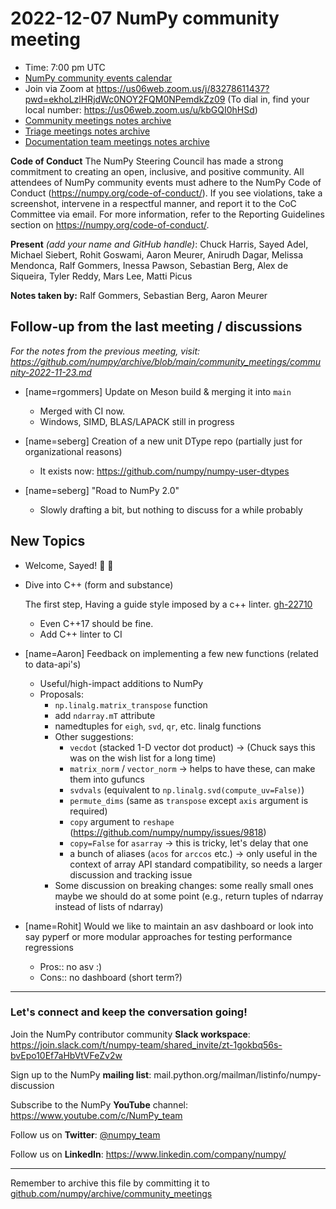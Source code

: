 # 2022-12-07 NumPy community meeting


- Time: 7:00 pm UTC
- [NumPy community events calendar](https://scientific-python.org/calendars/)
- Join via Zoom at https://us06web.zoom.us/j/83278611437?pwd=ekhoLzlHRjdWc0NOY2FQM0NPemdkZz09 (To dial in, find your local number: https://us06web.zoom.us/u/kbGQI0hHSd)
- [Community meetings notes archive](https://github.com/numpy/archive/tree/main/community_meetings)
- [Triage meetings notes archive](https://github.com/numpy/archive/tree/master/triage_meetings)
- [Documentation team meetings notes archive](https://github.com/numpy/archive/tree/main/docs_team_meetings)

**Code of Conduct**
The NumPy Steering Council has made a strong commitment to creating an open, inclusive, and positive community. 
All attendees of NumPy community events must adhere to the NumPy Code of Conduct (https://numpy.org/code-of-conduct/). 
If you see violations, take a screenshot, intervene in a respectful manner, and report it to the CoC Committee via email. For more information, refer to the Reporting Guidelines section on https://numpy.org/code-of-conduct/.


**Present** *(add your name and GitHub handle)*: Chuck Harris, Sayed Adel, Michael Siebert, Rohit Goswami, Aaron Meurer, Anirudh Dagar, Melissa Mendonca, Ralf Gommers, Inessa Pawson, Sebastian Berg, Alex de Siqueira, Tyler Reddy, Mars Lee, Matti Picus

**Notes taken by:** Ralf Gommers, Sebastian Berg, Aaron Meurer 

## Follow-up from the last meeting / discussions

_For the notes from the previous meeting, visit: https://github.com/numpy/archive/blob/main/community_meetings/community-2022-11-23.md_

- [name=rgommers] Update on Meson build & merging it into `main`
  - Merged with CI now.
  - Windows, SIMD, BLAS/LAPACK still in progress

- [name=seberg] Creation of a new unit DType repo (partially just for organizational reasons)
  - It exists now: https://github.com/numpy/numpy-user-dtypes

- [name=seberg] "Road to NumPy 2.0" 
  - Slowly drafting a bit, but nothing to discuss for a while probably


## New Topics

- Welcome, Sayed! :tada: :clinking_glasses: 

- Dive into C++ (form and substance)

  The first step, Having a guide style imposed by a c++ linter. [gh-22710](https://github.com/numpy/numpy/issues/22710)
  - Even C++17 should be fine.
  - Add C++ linter to CI


- [name=Aaron] Feedback on implementing a few new functions (related to data-api's)
  - Useful/high-impact additions to NumPy
  - Proposals:
    - `np.linalg.matrix_transpose` function
    - add `ndarray.mT` attribute
    - namedtuples for `eigh`, `svd`, `qr`, etc. linalg functions
    - Other suggestions:
        - `vecdot` (stacked 1-D vector dot product) -> (Chuck says this was on the wish list for a long time)
        - `matrix_norm` / `vector_norm` -> helps to have these, can make them into gufuncs
        - `svdvals` (equivalent to `np.linalg.svd(compute_uv=False)`)
        - `permute_dims` (same as `transpose` except `axis` argument is required)
        - `copy` argument to `reshape` (https://github.com/numpy/numpy/issues/9818)
        - `copy=False` for `asarray` -> this is tricky, let's delay that one
        - a bunch of aliases (`acos` for `arccos` etc.) -> only useful in the context of array API standard compatibility, so needs a larger discussion and tracking issue
    - Some discussion on breaking changes: some really small ones maybe we should do at some point (e.g., return tuples of ndarray instead of lists of ndarray)

- [name=Rohit] Would we like to maintain an asv dashboard or look into say pyperf or more modular approaches for testing performance regressions
  - Pros:: no asv :)
  - Cons:: no dashboard (short term?) 




---

### Let's connect and keep the conversation going!
Join the NumPy contributor community **Slack workspace**: https://join.slack.com/t/numpy-team/shared_invite/zt-1gokbq56s-bvEpo10Ef7aHbVtVFeZv2w

Sign up to the NumPy **mailing list**: mail.python.org/mailman/listinfo/numpy-discussion

Subscribe to the NumPy **YouTube** channel: https://www.youtube.com/c/NumPy_team

Follow us on **Twitter**: [@numpy_team](https://twitter.com/numpy_team)

Follow us on **LinkedIn**: https://www.linkedin.com/company/numpy/

---
Remember to archive this file by committing it to [github.com/numpy/archive/community_meetings](https://github.com/numpy/archive/tree/main/community_meetings)
